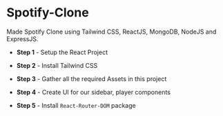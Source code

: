 # Spotify-Clone

Made Spotify Clone using Tailwind CSS, ReactJS, MongoDB, NodeJS and ExpressJS.

* **Step 1** - Setup the React Project

* **Step 2** - Install Tailwind CSS

* **Step 3** - Gather all the required Assets in this project

* **Step 4** - Create UI for our sidebar, player components

* **Step 5** - Install `React-Router-DOM` package